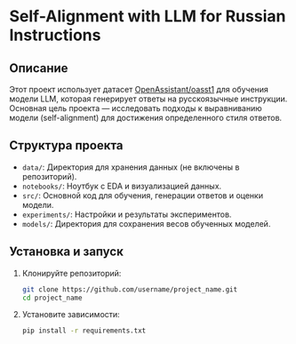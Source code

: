 # Self-Alignment with LLM for Russian Instructions

## Описание
Этот проект использует датасет  <a href='https://huggingface.co/datasets/OpenAssistant/oasst1'>OpenAssistant/oasst1</a> для обучения модели LLM, которая генерирует ответы на русскоязычные инструкции. Основная цель проекта — исследовать подходы к выравниванию модели (self-alignment) для достижения определенного стиля ответов.

## Структура проекта
- `data/`: Директория для хранения данных (не включены в репозиторий).
- `notebooks/`: Ноутбук с EDA и визуализацией данных.
- `src/`: Основной код для обучения, генерации ответов и оценки модели.
- `experiments/`: Настройки и результаты экспериментов.
- `models/`: Директория для сохранения весов обученных моделей.

## Установка и запуск
1. Клонируйте репозиторий:
   ```bash
   git clone https://github.com/username/project_name.git
   cd project_name
   
2. Установите зависимости:
   ```bash
   pip install -r requirements.txt

